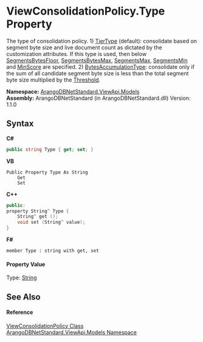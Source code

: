 # ViewConsolidationPolicy.Type Property 
 

The type of consolidation policy. 1) <a href="69895894-2cf4-10aa-c69f-385f2430d8d3">TierType</a> (default): consolidate based on segment byte size and live document count as dictated by the customization attributes. If this type is used, then below <a href="aaf209b1-0d55-b88a-81d0-930572bf020c">SegmentsBytesFloor</a>, <a href="90d18805-88f0-a8df-e07a-97975d326336">SegmentsBytesMax</a>, <a href="df465d91-0791-ac97-faad-566465597498">SegmentsMax</a>, <a href="dd916230-0774-df8e-f662-a981a0a17f46">SegmentsMin</a> and <a href="08ba0e93-f52d-49ab-5428-895f3e783815">MinScore</a> are specified. 2) <a href="1eead4be-7e47-1adf-b64e-cf337d207e72">BytesAccumulationType</a>: consolidate only if the sum of all candidate segment byte size is less than the total segment byte size multiplied by the <a href="e79011a0-11b6-1c1a-1e73-54892484a8a7">Threshold</a>.

**Namespace:**&nbsp;<a href="23bbeb16-c099-4f2c-4dad-2e67e1a19df4">ArangoDBNetStandard.ViewApi.Models</a><br />**Assembly:**&nbsp;ArangoDBNetStandard (in ArangoDBNetStandard.dll) Version: 1.1.0

## Syntax

**C#**<br />
``` C#
public string Type { get; set; }
```

**VB**<br />
``` VB
Public Property Type As String
	Get
	Set
```

**C++**<br />
``` C++
public:
property String^ Type {
	String^ get ();
	void set (String^ value);
}
```

**F#**<br />
``` F#
member Type : string with get, set

```


#### Property Value
Type: <a href="https://docs.microsoft.com/dotnet/api/system.string" target="_blank" rel="noopener noreferrer">String</a>

## See Also


#### Reference
<a href="a7f55422-d362-7371-9e47-d2786c89b753">ViewConsolidationPolicy Class</a><br /><a href="23bbeb16-c099-4f2c-4dad-2e67e1a19df4">ArangoDBNetStandard.ViewApi.Models Namespace</a><br />